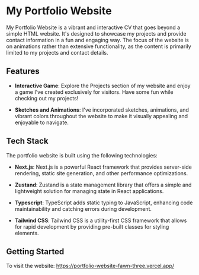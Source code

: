 # My Portfolio Website

My Portfolio Website is a vibrant and interactive CV that goes beyond a simple HTML website. It's designed to showcase my projects and provide contact information in a fun and engaging way. The focus of the website is on animations rather than extensive functionality, as the content is primarily limited to my projects and contact details.

## Features

- **Interactive Game**: Explore the Projects section of my website and enjoy a game I've created exclusively for visitors. Have some fun while checking out my projects!

- **Sketches and Animations**: I've incorporated sketches, animations, and vibrant colors throughout the website to make it visually appealing and enjoyable to navigate.

## Tech Stack

The portfolio website is built using the following technologies:

- **Next.js**: Next.js is a powerful React framework that provides server-side rendering, static site generation, and other performance optimizations.

- **Zustand**: Zustand is a state management library that offers a simple and lightweight solution for managing state in React applications.

- **Typescript**: TypeScript adds static typing to JavaScript, enhancing code maintainability and catching errors during development.

- **Tailwind CSS**: Tailwind CSS is a utility-first CSS framework that allows for rapid development by providing pre-built classes for styling elements.

## Getting Started

To visit the website: https://portfolio-website-fawn-three.vercel.app/
